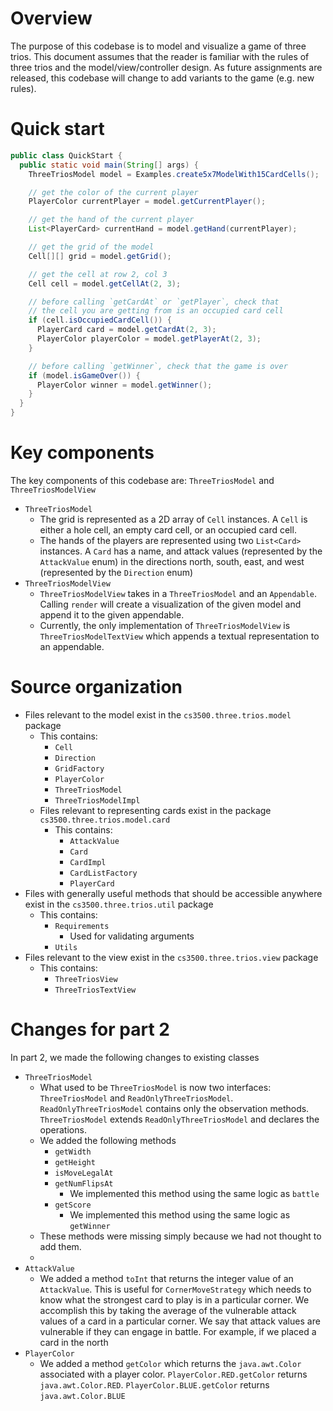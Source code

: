 # Overview

The purpose of this codebase is to model and visualize a game of three trios. This document assumes
that the reader is familiar with the rules of three trios and the model/view/controller design. As
future assignments are released, this codebase will change to add variants to the game (e.g. new
rules).

# Quick start

```java
public class QuickStart {
  public static void main(String[] args) {
    ThreeTriosModel model = Examples.create5x7ModelWith15CardCells();

    // get the color of the current player
    PlayerColor currentPlayer = model.getCurrentPlayer();

    // get the hand of the current player
    List<PlayerCard> currentHand = model.getHand(currentPlayer);

    // get the grid of the model
    Cell[][] grid = model.getGrid();

    // get the cell at row 2, col 3
    Cell cell = model.getCellAt(2, 3);

    // before calling `getCardAt` or `getPlayer`, check that
    // the cell you are getting from is an occupied card cell
    if (cell.isOccupiedCardCell()) {
      PlayerCard card = model.getCardAt(2, 3);
      PlayerColor playerColor = model.getPlayerAt(2, 3);
    }

    // before calling `getWinner`, check that the game is over
    if (model.isGameOver()) {
      PlayerColor winner = model.getWinner();
    }
  }
}
```

# Key components

The key components of this codebase are: `ThreeTriosModel` and `ThreeTriosModelView`

- `ThreeTriosModel`
    - The grid is represented as a 2D array of `Cell` instances. A `Cell` is either a hole cell, an
      empty card cell, or an occupied card cell.
    - The hands of the players are represented using two `List<Card>` instances. A `Card` has a
      name, and attack values (represented by the `AttackValue` enum) in the directions north,
      south, east, and west (represented by the `Direction` enum)
- `ThreeTriosModelView`
    - `ThreeTriosModelView` takes in a `ThreeTriosModel` and an `Appendable`. Calling `render` will
      create a visualization of the given model and append it to the given appendable.
    - Currently, the only implementation of `ThreeTriosModelView` is `ThreeTriosModelTextView` which
      appends a textual representation to an appendable.

# Source organization

- Files relevant to the model exist in the `cs3500.three.trios.model` package
    - This contains:
        - `Cell`
        - `Direction`
        - `GridFactory`
        - `PlayerColor`
        - `ThreeTriosModel`
        - `ThreeTriosModelImpl`
    - Files relevant to representing cards exist in the package `cs3500.three.trios.model.card`
        - This contains:
            - `AttackValue`
            - `Card`
            - `CardImpl`
            - `CardListFactory`
            - `PlayerCard`
- Files with generally useful methods that should be accessible anywhere exist in
  the `cs3500.three.trios.util` package
    - This contains:
        - `Requirements`
            - Used for validating arguments
        - `Utils`
- Files relevant to the view exist in the `cs3500.three.trios.view` package
    - This contains:
        - `ThreeTriosView`
        - `ThreeTriosTextView`

# Changes for part 2

In part 2, we made the following changes to existing classes

- `ThreeTriosModel`
    - What used to be `ThreeTriosModel` is now two interfaces: `ThreeTriosModel`
      and `ReadOnlyThreeTriosModel`. `ReadOnlyThreeTriosModel` contains only the observation
      methods. `ThreeTriosModel` extends `ReadOnlyThreeTriosModel` and declares the operations.
    - We added the following methods
        - `getWidth`
        - `getHeight`
        - `isMoveLegalAt`
        - `getNumFlipsAt`
          - We implemented this method using the same logic as `battle`
        - `getScore`
          - We implemented this method using the same logic as `getWinner`
    - These methods were missing simply because we had not thought to add them.
    - 
- `AttackValue`
    - We added a method `toInt` that returns the integer value of an `AttackValue`. This is useful
      for `CornerMoveStrategy` which needs to know what the strongest card to play is in a
      particular corner. We accomplish this by taking the average of the vulnerable attack values of
      a card in a particular corner. We say that attack values are vulnerable if they can engage in
      battle. For example, if we placed a card in the north
- `PlayerColor`
    - We added a method `getColor` which returns the `java.awt.Color` associated with a player
      color. `PlayerColor.RED.getColor` returns `java.awt.Color.RED`. `PlayerColor.BLUE.getColor`
      returns `java.awt.Color.BLUE`